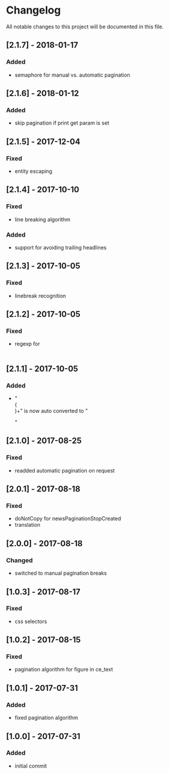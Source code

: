 # Changelog
All notable changes to this project will be documented in this file.

## [2.1.7] - 2018-01-17

### Added
- semaphore for manual vs. automatic pagination

## [2.1.6] - 2018-01-12

### Added
- skip pagination if print get param is set

## [2.1.5] - 2017-12-04

### Fixed
- entity escaping

## [2.1.4] - 2017-10-10

### Fixed
- line breaking algorithm

### Added
- support for avoiding trailing headlines

## [2.1.3] - 2017-10-05

### Fixed
- linebreak recognition

## [2.1.2] - 2017-10-05

### Fixed
- regexp for <br><br>

## [2.1.1] - 2017-10-05

### Added
- "<br>(<br>)+" is now auto converted to "</p><p>"

## [2.1.0] - 2017-08-25

### Fixed
- readded automatic pagination on request

## [2.0.1] - 2017-08-18

### Fixed
- doNotCopy for newsPaginationStopCreated
- translation

## [2.0.0] - 2017-08-18

### Changed
- switched to manual pagination breaks

## [1.0.3] - 2017-08-17

### Fixed
- css selectors

## [1.0.2] - 2017-08-15

### Fixed
- pagination algorithm for figure in ce_text

## [1.0.1] - 2017-07-31

### Added
- fixed pagination algorithm

## [1.0.0] - 2017-07-31

### Added
- initial commit
